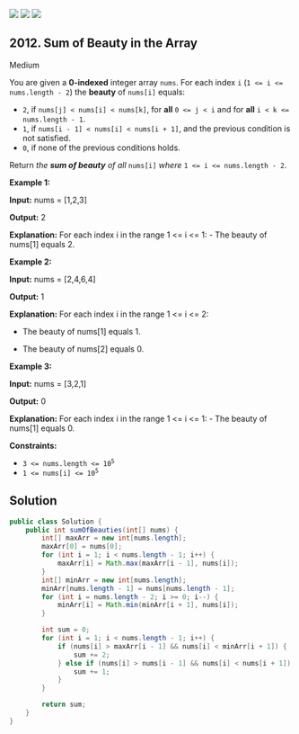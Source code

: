[![](https://img.shields.io/github/stars/javadev/LeetCode-in-Java?label=Stars&style=flat-square)](https://github.com/javadev/LeetCode-in-Java)
[![](https://img.shields.io/github/forks/javadev/LeetCode-in-Java?label=Fork%20me%20on%20GitHub%20&style=flat-square)](https://github.com/javadev/LeetCode-in-Java/fork)
[![](https://img.shields.io/badge/-LeetCode%20in%20Kotlin-blue?style=flat-square)](https://github.com/javadev/LeetCode-in-Kotlin)

## 2012\. Sum of Beauty in the Array

Medium

You are given a **0-indexed** integer array `nums`. For each index `i` (`1 <= i <= nums.length - 2`) the **beauty** of `nums[i]` equals:

*   `2`, if `nums[j] < nums[i] < nums[k]`, for **all** `0 <= j < i` and for **all** `i < k <= nums.length - 1`.
*   `1`, if `nums[i - 1] < nums[i] < nums[i + 1]`, and the previous condition is not satisfied.
*   `0`, if none of the previous conditions holds.

Return _the **sum of beauty** of all_ `nums[i]` _where_ `1 <= i <= nums.length - 2`.

**Example 1:**

**Input:** nums = [1,2,3]

**Output:** 2

**Explanation:** For each index i in the range 1 <= i <= 1: - The beauty of nums[1] equals 2.

**Example 2:**

**Input:** nums = [2,4,6,4]

**Output:** 1

**Explanation:** For each index i in the range 1 <= i <= 2: 

- The beauty of nums[1] equals 1.

- The beauty of nums[2] equals 0.

**Example 3:**

**Input:** nums = [3,2,1]

**Output:** 0

**Explanation:** For each index i in the range 1 <= i <= 1: - The beauty of nums[1] equals 0.

**Constraints:**

*   <code>3 <= nums.length <= 10<sup>5</sup></code>
*   <code>1 <= nums[i] <= 10<sup>5</sup></code>

## Solution

```java
public class Solution {
    public int sumOfBeauties(int[] nums) {
        int[] maxArr = new int[nums.length];
        maxArr[0] = nums[0];
        for (int i = 1; i < nums.length - 1; i++) {
            maxArr[i] = Math.max(maxArr[i - 1], nums[i]);
        }
        int[] minArr = new int[nums.length];
        minArr[nums.length - 1] = nums[nums.length - 1];
        for (int i = nums.length - 2; i >= 0; i--) {
            minArr[i] = Math.min(minArr[i + 1], nums[i]);
        }

        int sum = 0;
        for (int i = 1; i < nums.length - 1; i++) {
            if (nums[i] > maxArr[i - 1] && nums[i] < minArr[i + 1]) {
                sum += 2;
            } else if (nums[i] > nums[i - 1] && nums[i] < nums[i + 1]) {
                sum += 1;
            }
        }

        return sum;
    }
}
```